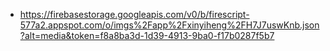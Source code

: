 - https://firebasestorage.googleapis.com/v0/b/firescript-577a2.appspot.com/o/imgs%2Fapp%2Fxinyiheng%2FH7J7uswKnb.json?alt=media&token=f8a8ba3d-1d39-4913-9ba0-f17b0287f5b7
